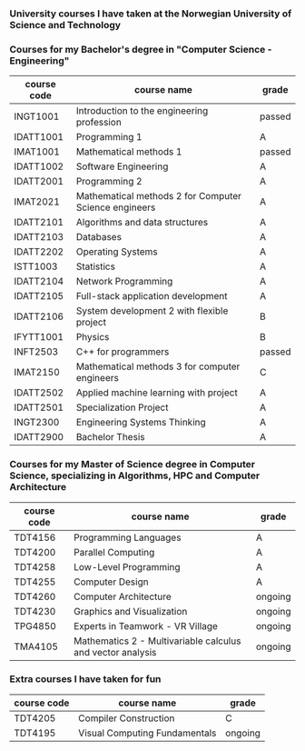 ### University courses I have taken at the Norwegian University of Science and Technology


### Courses for my Bachelor's degree in "Computer Science - Engineering"
| course code | course name                                         | grade   |
|-----------|-------------------------------------------------------|---------|
| INGT1001  | Introduction to the engineering profession            | passed  |
| IDATT1001 | Programming 1                                         | A       |
| IMAT1001  | Mathematical methods 1                                | passed  |
| IDATT1002 | Software Engineering                                  | A       |
| IDATT2001 | Programming 2                                         | A       |
| IMAT2021  | Mathematical methods 2 for Computer Science engineers | A       |
| IDATT2101 | Algorithms and data structures                        | A       |
| IDATT2103 | Databases                                             | A       |
| IDATT2202 | Operating Systems                                     | A       |
| ISTT1003  | Statistics                                            | A       |
| IDATT2104 | Network Programming                                   | A       |
| IDATT2105 | Full-stack application development                    | A       |
| IDATT2106 | System development 2 with flexible project            | B       |
| IFYTT1001 | Physics                                               | B       |
| INFT2503  | C++ for programmers                                   | passed  |
| IMAT2150  | Mathematical methods 3 for computer engineers         | C       |
| IDATT2502 | Applied machine learning with project                 | A       |
| IDATT2501 | Specialization Project                                | A       |
| INGT2300  | Engineering Systems Thinking                          | A       |
| IDATT2900 | Bachelor Thesis                                       | A       |

### Courses for my Master of Science degree in Computer Science, specializing in Algorithms, HPC and Computer Architecture
| course code | course name                                         | grade   |
|-----------|-------------------------------------------------------|---------|
| TDT4156   | Programming Languages                                 | A       |
| TDT4200   | Parallel Computing                                    | A       |
| TDT4258   | Low-Level Programming                                 | A       |
| TDT4255   | Computer Design                                       | A       |
| TDT4260   | Computer Architecture                                 | ongoing  |
| TDT4230   | Graphics and Visualization                            | ongoing  |
| TPG4850   | Experts in Teamwork - VR Village                      | ongoing  |
| TMA4105   | Mathematics 2 - Multivariable calculus and vector analysis | ongoing  |



### Extra courses I have taken for fun
| course code | course name                                         | grade   |
|-----------|-------------------------------------------------------|---------|
| TDT4205   | Compiler Construction                                 | C       |
| TDT4195   | Visual Computing Fundamentals                         | ongoing  |
